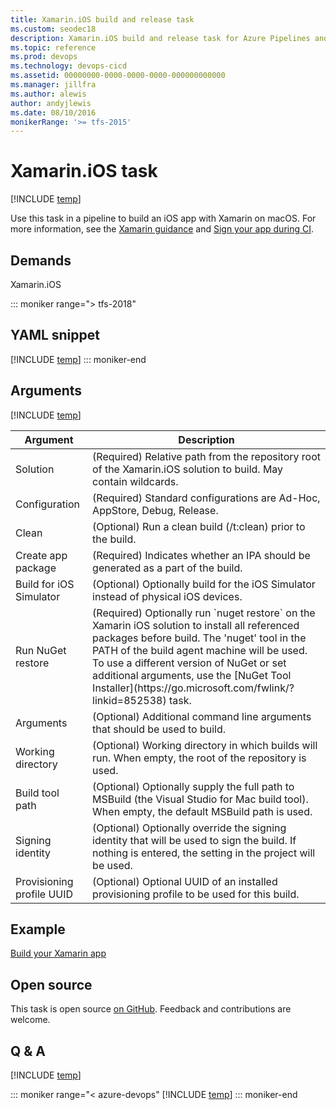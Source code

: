 ```yaml
---
title: Xamarin.iOS build and release task
ms.custom: seodec18
description: Xamarin.iOS build and release task for Azure Pipelines and Team Foundation Server (TFS)
ms.topic: reference
ms.prod: devops
ms.technology: devops-cicd
ms.assetid: 00000000-0000-0000-0000-000000000000
ms.manager: jillfra
ms.author: alewis
author: andyjlewis
ms.date: 08/10/2016
monikerRange: '>= tfs-2015'
---
```


# Xamarin.iOS task

[!INCLUDE [temp](../../_shared/version-tfs-2015-rtm.md)]

Use this task in a pipeline to build an iOS app with Xamarin on macOS. For more information, see the [Xamarin guidance](../../languages/xamarin.md) and [Sign your app during CI](../../apps/mobile/app-signing.md).

## Demands

Xamarin.iOS

::: moniker range="> tfs-2018"
## YAML snippet
[!INCLUDE [temp](../_shared/yaml/XamariniOSV2.md)]
::: moniker-end

## Arguments

<table><thead><tr><th>Argument</th><th>Description</th></tr></thead>
<tr><td>Solution</td><td>(Required) Relative path from the repository root of the Xamarin.iOS solution to build. May contain wildcards.</td></tr>
<tr><td>Configuration</td><td>(Required) Standard configurations are Ad-Hoc, AppStore, Debug, Release.</td></tr>
<tr><td>Clean</td><td>(Optional) Run a clean build (/t:clean) prior to the build.</td></tr>
<tr><td>Create app package</td><td>(Required) Indicates whether an IPA should be generated as a part of the build.</td></tr>
<tr><td>Build for iOS Simulator</td><td>(Optional) Optionally build for the iOS Simulator instead of physical iOS devices.</td></tr>
<tr><td>Run NuGet restore</td><td>(Required) Optionally run `nuget restore` on the Xamarin iOS solution to install all referenced packages before build. The 'nuget' tool in the PATH of the build agent machine will be used. To use a different version of NuGet or set additional arguments, use the [NuGet Tool Installer](https://go.microsoft.com/fwlink/?linkid=852538) task.</td></tr>
<tr><td>Arguments</td><td>(Optional) Additional command line arguments that should be used to build.</td></tr>
<tr><td>Working directory</td><td>(Optional) Working directory in which builds will run. When empty, the root of the repository is used.</td></tr>
<tr><td>Build tool path</td><td>(Optional) Optionally supply the full path to MSBuild (the Visual Studio for Mac build tool). When empty, the default MSBuild path is used.</td></tr>
<tr><td>Signing identity</td><td>(Optional) Optionally override the signing identity that will be used to sign the build. If nothing is entered, the setting in the project will be used.</td></tr>
<tr><td>Provisioning profile UUID</td><td>(Optional) Optional UUID of an installed provisioning profile to be used for this build.</td></tr>

[!INCLUDE [temp](../_shared/control-options-arguments.md)]

</table>

## Example

[Build your Xamarin app](../../apps/mobile/xamarin.md)

## Open source

This task is open source [on GitHub](https://github.com/Microsoft/azure-pipelines-tasks). Feedback and contributions are welcome.

## Q & A
<!-- BEGINSECTION class="md-qanda" -->

[!INCLUDE [temp](../../_shared/qa-agents.md)]

::: moniker range="< azure-devops"
[!INCLUDE [temp](../../_shared/qa-versions.md)]
::: moniker-end

<!-- ENDSECTION -->
